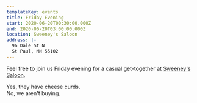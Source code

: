 ```yaml
---
templateKey: events
title: Friday Evening
start: 2020-06-20T00:30:00.000Z
end: 2020-06-20T03:00:00.000Z
location: Sweeney's Saloon
address: |-
  96 Dale St N
  St Paul, MN 55102
---
```

Feel free to join us Friday evening for a casual get-together at [Sweeney's Saloon](http://sweeneyssaloon.com/).

Yes, they have cheese curds.\
No, we aren't buying.
